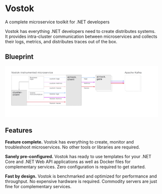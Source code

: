 # Vostok

A complete microservice toolkit for .NET developers

Vostok has everything .NET developers need to create distributes systems. It provides intra-cluster communication between microservices and collects their logs, metrics, and distributes traces out of the box.

## Blueprint

![](blueprint.png)

## Features

**Feature complete.** Vostok has everything to create, monitor and troubleshoot microservices. No other tools or libraries are required.

**Sanely pre-configured.** Vostok has ready to use templates for your .NET Core and .NET Web API applications as well as Docker files for complementary services. Zero configuration is required to get started.

**Fast by design.** Vostok is benchmarked and optimized for performance and throughput. No expensive hardware is required. Commodity servers are just fine for complementary services.